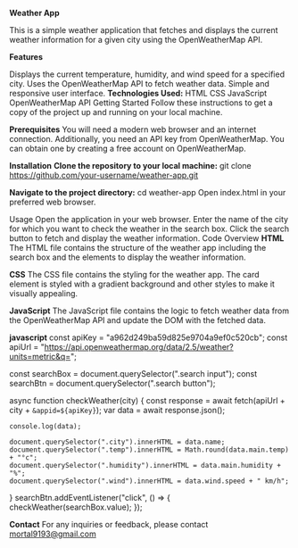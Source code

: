 **Weather App**

This is a simple weather application that fetches and displays the current weather information for a given city using the OpenWeatherMap API.

**Features**

Displays the current temperature, humidity, and wind speed for a specified city.
Uses the OpenWeatherMap API to fetch weather data.
Simple and responsive user interface.
**Technologies Used:**
HTML
CSS
JavaScript
OpenWeatherMap API
Getting Started
Follow these instructions to get a copy of the project up and running on your local machine.

**Prerequisites**
You will need a modern web browser and an internet connection. Additionally, you need an API key from OpenWeatherMap. You can obtain one by creating a free account on OpenWeatherMap.

**Installation**
**Clone the repository to your local machine:**
git clone https://github.com/your-username/weather-app.git

**Navigate to the project directory:**
cd weather-app
Open index.html in your preferred web browser.

Usage
Open the application in your web browser.
Enter the name of the city for which you want to check the weather in the search box.
Click the search button to fetch and display the weather information.
Code Overview
**HTML**
The HTML file contains the structure of the weather app including the search box and the elements to display the weather information.

**CSS**
The CSS file contains the styling for the weather app. The card element is styled with a gradient background and other styles to make it visually appealing.

**JavaScript**
The JavaScript file contains the logic to fetch weather data from the OpenWeatherMap API and update the DOM with the fetched data.

**javascript**
const apiKey = "a962d249ba59d825e9704a9ef0c520cb";
const apiUrl = "https://api.openweathermap.org/data/2.5/weather?units=metric&q=";

const searchBox = document.querySelector(".search input");
const searchBtn = document.querySelector(".search button");

async function checkWeather(city) {
    const response = await fetch(apiUrl + city + `&appid=${apiKey}`);
    var data = await response.json();

    console.log(data);

    document.querySelector(".city").innerHTML = data.name;
    document.querySelector(".temp").innerHTML = Math.round(data.main.temp) + "°c";
    document.querySelector(".humidity").innerHTML = data.main.humidity + "%";
    document.querySelector(".wind").innerHTML = data.wind.speed + " km/h";
}
searchBtn.addEventListener("click", () => {
    checkWeather(searchBox.value);
});




**Contact**
For any inquiries or feedback, please contact mortal9193@gmail.com
